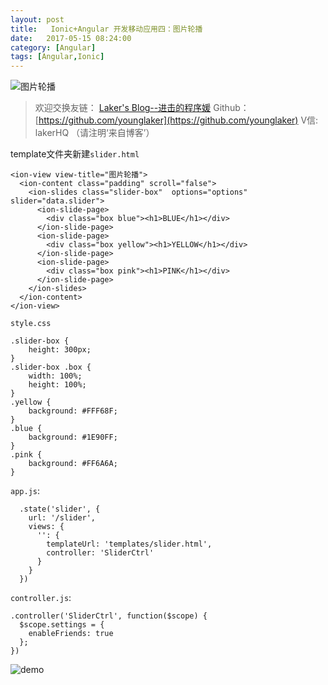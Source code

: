 ```yaml
---
layout: post
title:   Ionic+Angular 开发移动应用四：图片轮播
date:   2017-05-15 08:24:00
category: [Angular]
tags: [Angular,Ionic]
---
```


![图片轮播][1]

<!--more-->

> 欢迎交换友链： [Laker's Blog--进击的程序媛](http://laker.me/blog)
> Github：[https://github.com/younglaker](https://github.com/younglaker)
> V信: lakerHQ （请注明‘来自博客’）

template文件夹新建`slider.html`

```
<ion-view view-title="图片轮播">
  <ion-content class="padding" scroll="false">
    <ion-slides class="slider-box"  options="options" slider="data.slider">
      <ion-slide-page>
        <div class="box blue"><h1>BLUE</h1></div>
      </ion-slide-page>
      <ion-slide-page>
        <div class="box yellow"><h1>YELLOW</h1></div>
      </ion-slide-page>
      <ion-slide-page>
        <div class="box pink"><h1>PINK</h1></div>
      </ion-slide-page>
    </ion-slides>
  </ion-content>
</ion-view>
```

`style.css`

```
.slider-box {
	height: 300px;
}
.slider-box .box {
	width: 100%;
	height: 100%;
}
.yellow {
	background: #FFF68F;
}
.blue {
	background: #1E90FF;
}
.pink {
	background: #FF6A6A;
}
```

`app.js`:

```
  .state('slider', {
    url: '/slider',
    views: {
      '': {
        templateUrl: 'templates/slider.html',
        controller: 'SliderCtrl'
      }
    }
  })
```

`controller.js`:

```
.controller('SliderCtrl', function($scope) {
  $scope.settings = {
    enableFriends: true
  };
})
```

![demo][2]


  [1]: http://77g54f.com1.z0.glb.clouddn.com/bgt-20170515.png?imageView2/1/q/100|watermark/1/image/aHR0cDovLzc3ZzU0Zi5jb20xLnowLmdsYi5jbG91ZGRuLmNvbS9sYWtlcjEucG5n/dissolve/100/gravity/South/dy/10
  [2]: http://77g54f.com1.z0.glb.clouddn.com/QQ20170304174730.png?imageView2/1/q/100|watermark/1/image/aHR0cDovLzc3ZzU0Zi5jb20xLnowLmdsYi5jbG91ZGRuLmNvbS9sYWtlcjEucG5n/dissolve/100/gravity/South/dy/10
